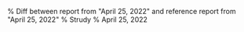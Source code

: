 % Diff between report from "April 25, 2022" and reference report from "April 25, 2022"
% Strudy
% April 25, 2022


